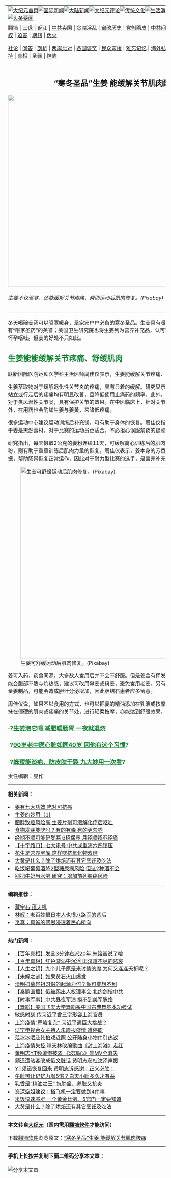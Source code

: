 <a name="1" id="1" target="_blank"></a><span id="1"></span>
<table align=center border="0"><tr><td colspan="2" VALIGN=TOP><a href="https://github.com/bolgor305/djy/blob/master/gb/nf1351518.md#1"><img src="https://raw.githubusercontent.com/bolgor305/www/master/t/djy/1.jpg" title="大纪元首页" alt="大纪元首页"></a><a href="https://github.com/bolgor305/djy/blob/master/gb/n24hr.md#1"><img src="https://raw.githubusercontent.com/bolgor305/www/master/t/djy/3.jpg" title="国际新闻" alt="国际新闻"></a><a href="https://github.com/bolgor305/djy/blob/master/gb/nsc413.md#1"><img src="https://raw.githubusercontent.com/bolgor305/www/master/t/djy/4.jpg" title="大陆新闻" alt="大陆新闻"></a><a href="https://github.com/bolgor305/djy/blob/master/gb/news392.md#1"><img src="https://raw.githubusercontent.com/bolgor305/www/master/t/djy/5.jpg" title="大纪元评论" alt="大纪元评论"></a><a href="https://github.com/bolgor305/djy/blob/master/gb/news2007.md#1"><img src="https://raw.githubusercontent.com/bolgor305/www/master/t/djy/6.jpg" title="传统文化" alt="传统文化"></a><a href="https://github.com/bolgor305/djy/blob/master/gb/news2008.md#1"><img src="https://raw.githubusercontent.com/bolgor305/www/master/t/djy/7.jpg" title="生活消费" alt="生活消费"></a><a href="https://github.com/bolgor305/djy/blob/master/gb/ncyule.md#1"><img src="https://raw.githubusercontent.com/bolgor305/www/master/t/djy/8.jpg" title="娱乐休闲" alt="娱乐休闲"></a><a href="https://github.com/bolgor305/djy/blob/master/gb/nsc1002.md#1"><img src="https://raw.githubusercontent.com/bolgor305/www/master/t/djy/9.jpg" title="健康" alt="健康"></a><a href="https://github.com/bolgor305/djy/blob/master/gb/nf6092.md#1"><img src="https://raw.githubusercontent.com/bolgor305/www/master/t/djy/10a.jpg" title="独家" alt="独家"></a><a href="https://github.com/bolgor305/djy/blob/master/gb/nf4514.md#1"><img src="https://raw.githubusercontent.com/bolgor305/www/master/t/djy/12a.jpg" title="头条要闻" alt="头条要闻"></a></td></tr>
<tr><td colspan="2" VALIGN=TOP><a target="_blank" href="https://github.com/bolgor305/www/blob/master/README.md?zsrh#1">翻墙</a> | <a target="_blank" href="https://github.com/bolgor305/djy/blob/master/gb/nf5657.md#1">三退</a> | <a target="_blank" href="https://github.com/bolgor305/djy/blob/master/gb/nf6124.md#1">诉江</a> | <a target="_blank" href="https://github.com/bolgor305/djy/blob/master/gb/nf1176117.md#1">中共卖国</a> | <a target="_blank" href="https://github.com/bolgor305/djy/blob/master/gb/nf5773.md#1">贪腐淫乱</a> | <a target="_blank" href="https://github.com/bolgor305/djy/blob/master/gb/nf1176115.md#1">窜改历史</a> | <a target="_blank" href="https://github.com/bolgor305/djy/blob/master/gb/nf1176107.md#1">党魁画皮</a> | <a target="_blank" href="https://github.com/bolgor305/djy/blob/master/gb/nf1320400.md#1">中共间谍</a> | <a target="_blank" href="https://github.com/bolgor305/djy/blob/master/gb/nf1176114.md#1">破坏传统</a> | <a target="_blank" href="https://github.com/bolgor305/ntdtv/blob/master/gb/prog447_1.md#1">恶贯满盈</a> | <a target="_blank" href="https://github.com/bolgor305/djy/blob/master/gb/ncid278.md#1">人权</a> | <a target="_blank" href="https://github.com/bolgor305/djy/blob/master/gb/nf1176111.md#1">迫害</a> | <a target="_blank" href="https://gitlab.com/szzdlab/mh-qikan/blob/master/README.md#1">期刊</a> | <a target="_blank" href="https://github.com/bolgor305/djy/blob/master/gb/nf5562.md#1">伪火</a></p><p><a target="_blank" href="https://github.com/bolgor305/djy/blob/master/gb/9p.md#1">社论</a> | <a target="_blank" href="https://github.com/bolgor305/djy/blob/master/gb/nf4378.md#1">问答</a> | <a target="_blank" href="https://github.com/bolgor305/djy/blob/master/gb/nf5792.md#1">剖析</a> | <a target="_blank" href="https://github.com/bolgor305/djy/blob/master/gb/nf5735.md#1">两岸比对</a> | <a target="_blank" href="https://github.com/bolgor305/djy/blob/master/gb/nf6119.md#1">各国褒奖</a> | <a target="_blank" href="https://github.com/bolgor305/djy/blob/master/gb/nf6120.md#1">民众声援</a> | <a target="_blank" href="https://github.com/bolgor305/djy/blob/master/gb/nf1188594.md#1">难忘记忆</a> | <a target="_blank" href="https://github.com/bolgor305/djy/blob/master/gb/nf3180.md#1">海外弘传</a> | <a target="_blank" href="https://github.com/bolgor305/djy/blob/master/gb/nf5410.md#1">万人上访</a> | <a target="_blank" href="https://github.com/bolgor305/www/blob/master/README.md?zsrh#1">平台首页</a> | <a target="_blank" href="https://github.com/bolgor305/djy/blob/master/gb/nf4386.md#1">支持</a> | <a target="_blank" href="https://github.com/bolgor305/djy/blob/master/gb/nf4389.md#1">真相</a> | <a target="_blank" href="https://github.com/bolgor305/djy/blob/master/gb/nf5790.md#1">圣缘</a> | <a target="_blank" href="https://github.com/bolgor305/djy/blob/master/gb/nf4786.md#1">神韵</a></td></tr>
<tr><td VALIGN=TOP width="626"><h2 align=center>“寒冬圣品”生姜 能缓解关节肌肉酸痛</h2>
<img width="600" src="https://i.epochtimes.com/assets/uploads/2019/11/ginger-1115-600x400.jpg" />
<h6>生姜不仅驱寒，还能缓解关节疼痛、帮助运动后肌肉修复。(Pixabay)
</h6>
<hr>
<p>冬天喝碗<ahref="https://github.com/bolgor305/djy/blob/master/gb/tag/%E5%A7%9C%E6%B1%A4.md#1">姜汤</a>可以<ahref="https://github.com/bolgor305/djy/blob/master/gb/tag/%E9%A9%B1%E5%AF%92.md#1">驱寒</a>暖身，是家家户户必备的寒冬圣品。<ahref="https://github.com/bolgor305/djy/blob/master/gb/tag/%E7%94%9F%E5%A7%9C.md#1">生姜</a>具有暖胃止呕的作用，在中药中有“呕家圣药”的美誉；美国卫生研究院也将生姜列为营养补充品，认可它有助缓解晕车、化疗与怀孕呕吐。但姜的好处不只如此。</p>
<h2><span style="color: #188638;"><ahref="https://github.com/bolgor305/djy/blob/master/gb/tag/%E7%94%9F%E5%A7%9C.md#1">生姜</a>能能缓解关节<ahref="https://github.com/bolgor305/djy/blob/master/gb/tag/%E7%96%BC%E7%97%9B.md#1">疼痛</a>、舒缓肌肉</span></h2>
<p>联新国际医院运动医学科主治医师周佳仪表示，生姜能缓解关节<ahref="https://github.com/bolgor305/djy/blob/master/gb/tag/%E7%96%BC%E7%97%9B.md#1">疼痛</a>、帮助运动后肌肉修复。</p>
<p>生姜萃取物对于缓解<ahref="https://github.com/bolgor305/djy/blob/master/gb/tag/%E9%80%80%E5%8C%96%E6%80%A7%E5%85%B3%E8%8A%82%E7%82%8E.md#1">退化性关节炎</a>的疼痛，具有显着的缓解。研究显示，服用生姜萃取物，对于站立或行走后的疼痛均有明显改善，且降低使用止痛药的频率。此外，服用姜与姜黄的混合物，对于类风湿性关节炎，具有保护关节的效果。在中医临床上，针对关节炎患者，除使用针灸止痛外，在用药也会酌加生姜与姜黄，来降低疼痛。</p>
<p>很多运动中心建议运动训练后补充镁，可有助于身体的恢复。周佳仪指出，姜不仅同样有效，由于姜是天然食材，对于比赛的运动员更适合，不必担心误服禁药的疑虑。</p>
<p>研究指出，每天摄取2公克的姜粉连续11天，可缓解离心训练后的肌肉酸痛；每天服用4公克姜粉，则有助于重量训练后肌肉力量的恢复。周佳仪表示，姜本身的芳香味能缓解运动后的食欲不振，帮助肠胃恢复正常运作，因此对于耐力型比赛的选手，是营养补充的好选择。</p>
<figure id="attachment_11658802" aria-describedby="caption-attachment-11658802" style="width: 600px" class="wp-caption aligncenter"><a target="_blank" href="https://i.epochtimes.com/assets/uploads/2019/11/ginger-4374864_1280.jpg"><img class="size-large wp-image-11658802" src="https://i.epochtimes.com/assets/uploads/2019/11/ginger-4374864_1280-600x400.jpg" alt="生姜可舒缓运动后肌肉修复。(Pixabay)" width="600" b="400" /></a><figcaption id="caption-attachment-11658802" class="wp-caption-text">生姜可舒缓运动后肌肉修复。(Pixabay)</figcaption></figure>
<p>姜可入药，药食同源，大多数人食用后并不会不舒服。但是姜含有挥发油，有些肠胃敏感的人可能会腹部不适与灼热感，建议可改用嫩姜或粉姜，避免食用老姜。另有研究指出，摄取浓缩或过量姜制品，可能会造成胆汁分泌增加，因此胆结石患者应多留意。</p>
<p>周佳仪说，如果不以食用的方式，也可以把姜的精油添加在乳液或按摩油里，以外用的方式，涂抺在僵硬的肌肉或疼痛的关节处，进行轻柔按摩，亦能达到舒缓效果。◇</p>
<h3><span style="color: #188638;">·?<a style="color: #188638;" href="https://github.com/bolgor305/djy/blob/master/gb/14/10/1/n4261255.md#1" target="_blank" rel="noopener noreferrer">生姜泡它喝 减肥暖肠胃 一夜就退烧</a></span></h3>
<h3><span style="color: #188638;">·?<a style="color: #188638;" href="https://github.com/bolgor305/djy/blob/master/gb/18/12/5/n10893666.md#1" target="_blank" rel="noopener noreferrer">90岁老中医心脏如同40岁 因他有这个习惯</a>?</span></h3>
<h3><span style="color: #188638;">·?<a style="color: #188638;" href="https://github.com/bolgor305/djy/blob/master/gb/18/10/4/n10761678.md#1" target="_blank" rel="noopener noreferrer">蜂蜜能淡疤、防皮肤干裂 九大妙用一次看</a>?</span></h3>
<p>责任编辑：昱作</p>

<hr>


<strong>相关新闻：</strong>
<li><a href="https://github.com/bolgor305/djy/blob/master/gb/14/11/29/n4307523.md#1">姜有七大功效 吃对可抗癌</a></li>
<li><a href="https://github.com/bolgor305/djy/blob/master/gb/16/8/19/n8218569.md#1">生姜的妙用（1)</a></li>
<li><a href="https://github.com/bolgor305/djy/blob/master/gb/16/12/12/n8584602.md#1">肥胖致癌风险高  生姜片剂可缓解化疗后呕吐</a></li>
<li><a href="https://github.com/bolgor305/djy/blob/master/gb/19/9/20/n11535463.md#1">食物发芽能吃吗？有的有毒 有的更营养</a></li>
<li><a href="https://github.com/bolgor305/djy/blob/master/gb/19/10/22/n11605236.md#1">经期不顺可能是受寒 6招保养 月经顺畅不经痛</a></li>
<li><a href="https://github.com/bolgor305/djy/blob/master/gb/19/11/14/n11654353.md#1">【十字路口】七大讯号 中共或重演六四镇压</a></li>
<li><a href="https://github.com/bolgor305/djy/blob/master/gb/22/4/4/n13694997.md#1">花生是营养宝库 这样吃抗氧化物双倍</a></li>
<li><a href="https://github.com/bolgor305/djy/blob/master/gb/22/4/5/n13696126.md#1">大黄是什么？除了烘焙还有其它烹饪及吃法</a></li>
<li><a href="https://github.com/bolgor305/djy/blob/master/gb/22/4/4/n13695005.md#1">吃饭喝葡萄酒降2型糖尿病风险 但这2种酒不会</a></li>
<li><a href="https://github.com/bolgor305/djy/blob/master/gb/22/4/3/n13692761.md#1">别把牛奶当水喝 研究：增加前列腺癌风险</a></li>
<hr>


<strong>编辑推荐：</strong>
<li><a href="https://github.com/upjkzu3674/djy/blob/master/gb/14/6/9/n4173977.md?dfh#1" target="_blank">藏字石 蕴天机</a></li><li><a href="https://github.com/tsiac2612/djy/blob/master/gb/18/1/15/n10058256.md#1" target="_blank">林辉：老百姓恨日本人也恨八路军的背后</a></li><li><a href="https://github.com/tsiac2612/djy/blob/master/gb/18/9/27/n10746220.md#1" target="_blank">觅真：真诚的感恩浸透着民心所向</a></li>
<hr>

<strong>热门新闻：</strong>
<li><a href="https://github.com/bolgor305/djy/blob/master/gb/22/3/18/n13656536.md#1">【百年真相】发言3分钟右派20年 朱镕基说了啥</a></li>
<li><a href="https://github.com/bolgor305/djy/blob/master/gb/21/12/23/n13456065.md#1">【百年真相】红色漩涡中沉浮 田汉道不尽的悲哀</a></li>
<li><a href="https://github.com/bolgor305/djy/blob/master/gb/22/3/16/n13649081.md#1">【人生之钥】九个儿子原是来讨债的魔  为何又连连夭折呢？</a></li>
<li><a href="https://github.com/bolgor305/djy/blob/master/gb/22/4/4/n13693867.md#1">【未解之谜】如果黄石火山爆发</a></li>
<li><a href="https://github.com/bolgor305/djy/blob/master/gb/22/3/29/n13680321.md#1">清明扫墓祭祖习俗的起源为何？你可能想不到</a></li>
<li><a href="https://github.com/bolgor305/djy/blob/master/gb/22/4/7/n13703032.md#1">【秦鹏直播】俄被踢出人权理事会 北约剑指中共</a></li>
<li><a href="https://github.com/bolgor305/djy/blob/master/gb/22/4/6/n13700402.md#1">【时事军事】中共昼夜军演 摸不到美军脉络</a></li>
<li><a href="https://github.com/bolgor305/djy/blob/master/gb/22/4/7/n13703115.md#1">【舞蹈】美国飞天大学舞蹈系中国古典舞基本功考试</a></li>
<li><a href="https://github.com/bolgor305/djy/blob/master/gb/22/4/6/n13698972.md#1">敏感时刻 传习近平曾三字形容上海官员</a></li>
<li><a href="https://github.com/bolgor305/djy/blob/master/gb/22/4/6/n13700111.md#1">上海疫情“严峻复杂” 习近平遇巨大挑战？</a></li>
<li><a href="https://github.com/bolgor305/djy/blob/master/gb/22/4/5/n13697724.md#1">辽宁电视台女主持人朱霞报疫情 遭停职</a></li>
<li><a href="https://github.com/bolgor305/djy/blob/master/gb/22/4/5/n13697935.md#1">范冰冰晒赴韩拍戏近照 公开随身小物件引热议</a></li>
<li><a href="https://github.com/bolgor305/djy/blob/master/gb/22/4/6/n13700269.md#1">上海疫情失控 晴天林改编歌曲《封上海滩》走红</a></li>
<li><a href="https://github.com/bolgor305/djy/blob/master/gb/22/4/5/n13696824.md#1">黄明志YT频道惨被盗 《玻璃心》等MV全消失</a></li>
<li><a href="https://github.com/bolgor305/djy/blob/master/gb/22/4/5/n13697821.md#1">频道遭骇客改成俄文脏话 黄明志获杜汶泽声援</a></li>
<li><a href="https://github.com/bolgor305/djy/blob/master/gb/22/4/6/n13699045.md#1">YT频道恢复回来 黄明志诉感谢：正义必胜！</a></li>
<li><a href="https://github.com/bolgor305/djy/blob/master/gb/22/4/4/n13695012.md#1">午睡可让记忆力增5倍？白天小睡多久才有益</a></li>
<li><a href="https://github.com/bolgor305/djy/blob/master/gb/22/4/4/n13694993.md#1">乳香是“精油之王” 抗肿瘤、养肤又抗炎</a></li>
<li><a href="https://github.com/bolgor305/djy/blob/master/gb/22/4/4/n13694672.md#1">资深空姐建议：搭飞机一定要做到4件事</a></li>
<li><a href="https://github.com/bolgor305/djy/blob/master/gb/22/4/5/n13697193.md#1">米饭快速减肥 一个黄金比例、5窍门一定要知道</a></li>
<li><a href="https://github.com/bolgor305/djy/blob/master/gb/22/4/5/n13696126.md#1">大黄是什么？除了烘焙还有其它烹饪及吃法</a></li>
<hr>

<strong>本文转自<a href="https://www.epochtimes.com">大纪元</a>（国内需用<a href="https://github.com/bolgor305/www/blob/master/README.md#8">翻墙软件</a>才能访问）</strong><p>下载<a href="https://github.com/bolgor305/www/blob/master/README.md#8">翻墙软件</a>浏览原文：<a href="https://www.epochtimes.com/gb/19/11/15/n11657185.htm">“寒冬圣品”生姜 能缓解关节肌肉酸痛</a></p><hr>

<strong>手机上长按并复制下面二维码分享本文章：</strong><br><br><img src="https://chart.apis.google.com/chart?cht=qr&chs=240x240&choe=UTF-8&chld=M|2&chl=https://github.com/bolgor305/djy/blob/master/gb/19/11/15/n11657185.md%231" title="分享本文章"></td><td VALIGN=TOP><a href="https://github.com/bolgor305/djy/blob/master/gb/16/1/21/n4622075.md?dfh#1" target="_blank"><img src="https://raw.githubusercontent.com/bolgor305/djy/master/gb/300/wei-f1.jpg" title="中共的伪火骗局"  alt="中共的伪火骗局"></a><br><a href="https://github.com/bolgor305/www/blob/master/README.md?dfh#9" target="_blank"><img src="https://raw.githubusercontent.com/bolgor305/djy/master/gb/300/yong-h.jpg" title="永恒的见证"  alt="永恒的见证"></a><br><a href="https://github.com/bolgor305/djy/blob/master/gb/13/9/29/n3974789.md?dfh#1" target="_blank"><img src="https://raw.githubusercontent.com/bolgor305/djy/master/gb/300/shang-lnz.jpg" title="善良女子被中共投男牢"  alt="善良女子被中共投男牢"></a><br><a href="https://github.com/bolgor305/djy/blob/master/gb/16/3/16/n4663449.md?dfh#1" target="_blank"><img src="https://raw.githubusercontent.com/bolgor305/djy/master/gb/300/huo-z3.jpg" title="警卫目击活摘器官"  alt="警卫目击活摘器官"></a><br><a href="https://github.com/bolgor305/djy/blob/master/gb/16/8/7/n8177641.md?dfh#1" target="_blank"><img src="https://raw.githubusercontent.com/bolgor305/djy/master/gb/300/huo-z4.jpg" title="证人描述活摘恐怖"  alt="证人描述活摘恐怖"></a><br><a href="https://github.com/bolgor305/djy/blob/master/gb/10/4/19/n2881569.md?dfh#1" target="_blank"><img src="https://raw.githubusercontent.com/bolgor305/djy/master/gb/300/huo-z1.jpg" title="揭开活摘器官黑幕"  alt="揭开活摘器官黑幕"></a><br><a href="https://github.com/bolgor305/djy/blob/master/gb/10/11/7/n3077476.md?dfh#1" target="_blank"><img src="https://raw.githubusercontent.com/bolgor305/djy/master/gb/300/ma-ks.jpg" title="马克思的成魔之路"  alt="马克思的成魔之路"></a><br><a href="https://github.com/bolgor305/djy/blob/master/gb/14/6/9/n4173977.md?dfh#1" target="_blank"><img src="https://raw.githubusercontent.com/bolgor305/djy/master/gb/300/chang-zs.jpg" title="藏字石 蕴天机"  alt="藏字石 蕴天机"></a><br><a href="https://github.com/bolgor305/djy/blob/master/gb/18/5/10/n10381511.md?dfh#1" target="_blank"><img src="https://raw.githubusercontent.com/bolgor305/djy/master/gb/300/st1.jpg" title="关注三亿人三退"  alt="关注三亿人三退"></a><br><a href="https://github.com/bolgor305/djy/blob/master/gb/18/3/21/n10237682.md?dfh#1" target="_blank"><img src="https://raw.githubusercontent.com/bolgor305/djy/master/gb/300/jie-t.jpg" title="解体中共复兴中华"  alt="解体中共复兴中华"></a><br><a href="https://github.com/bolgor305/djy/blob/master/gb/9/2/9/n2422991.md?dfh#1" target="_blank"><img src="https://raw.githubusercontent.com/bolgor305/djy/master/gb/300/gao-zs.jpg" title="中共迫害良心律师"  alt="中共迫害良心律师"></a><br><a href="https://github.com/bolgor305/djy/blob/master/gb/18/12/9/n10900044.md?dfh#1" target="_blank"><img src="https://raw.githubusercontent.com/bolgor305/djy/master/gb/300/sj1.jpg" title="三百多万人举报江泽民"  alt="三百多万人举报江泽民"></a><br><a href="https://github.com/bolgor305/djy/blob/master/gb/18/8/28/n10672014.md?dfh#1" target="_blank"><img src="https://raw.githubusercontent.com/bolgor305/djy/master/gb/300/sj2.jpg" title="这些官员为何起诉江泽民"  alt="这些官员为何起诉江泽民"></a><br><a href="https://github.com/bolgor305/djy/blob/master/gb/8/12/18/n2367165.md?dfh#1" target="_blank"><img src="https://raw.githubusercontent.com/bolgor305/djy/master/gb/300/liangan.jpg" title="海峡两岸的强烈对比"  alt="海峡两岸的强烈对比"></a><br><a href="https://github.com/bolgor305/djy/blob/master/gb/15/12/10/n4593139.md?dfh#1" target="_blank"><img src="https://raw.githubusercontent.com/bolgor305/djy/master/gb/300/jia-ndzl.jpg" title="加拿大总理的贺信"  alt="加拿大总理的贺信"></a><br><a href="https://github.com/bolgor305/djy/blob/master/gb/11/6/17/n3289382.md?dfh#1" target="_blank"><img src="https://raw.githubusercontent.com/bolgor305/djy/master/gb/300/xiao-wd.jpg" title="探寻真相兼听则明"  alt="探寻真相兼听则明"></a><br><a href="https://github.com/bolgor305/djy/blob/master/gb/18/10/27/n10812623.md?dfh#1" target="_blank"><img src="https://raw.githubusercontent.com/bolgor305/djy/master/gb/300/yindu.jpg" title="印度媒体报道东方"  alt="印度媒体报道东方"></a><br><a href="https://github.com/bolgor305/djy/blob/master/gb/18/6/9/n10469652.md?dfh#1" target="_blank"><img src="https://raw.githubusercontent.com/bolgor305/djy/master/gb/300/xie-j.jpg" title="不一样的海外校园"  alt="不一样的海外校园"></a><br><a href="https://github.com/bolgor305/djy/blob/master/gb/7/4/5/n1669415.md?dfh#1" target="_blank"><img src="https://raw.githubusercontent.com/bolgor305/djy/master/gb/300/li-up.jpg" title="从大师到徒弟的传奇"  alt="从大师到徒弟的传奇"></a><br><a href="https://github.com/bolgor305/djy/blob/master/gb/17/5/26/n9191512.md?dfh#1" target="_blank"><img src="https://raw.githubusercontent.com/bolgor305/djy/master/gb/300/zfl2.jpg" title="亿万人与东方一本奇书"  alt="亿万人与东方一本奇书"></a><br><a href="https://github.com/bolgor305/djy/blob/master/gb/13/11/27/n4020290.md?dfh#1" target="_blank"><img src="https://raw.githubusercontent.com/bolgor305/djy/master/gb/300/zhen-h.jpg" title="大陆见不到的震撼场面"  alt="大陆见不到的震撼场面"></a><br><a href="https://github.com/bolgor305/djy/blob/master/gb/15/7/17/n4482910.md?dfh#1" target="_blank"><img src="https://raw.githubusercontent.com/bolgor305/djy/master/gb/300/dalu-sk.jpg" title="人心向善 大陆当初盛况"  alt="人心向善 大陆当初盛况"></a><br><a href="https://github.com/bolgor305/djy/blob/master/gb/19/1/5/n10955468.md?dfh#1" target="_blank"><img src="https://raw.githubusercontent.com/bolgor305/djy/master/gb/300/zfl1.jpg" title="追寻真理 这书讲什么"  alt="追寻真理 这书讲什么"></a><br><a href="https://github.com/bolgor305/www/blob/master/README.md?dfh#1" target="_blank"><img src="https://raw.githubusercontent.com/bolgor305/djy/master/gb/300/fq1.jpg" title="下载免费翻墙软件"  alt="下载免费翻墙软件"></a><br></td></tr></table>
